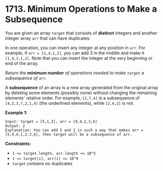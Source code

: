 # 1713. Minimum Operations to Make a Subsequence

You are given an array `target` that consists of **distinct** integers and another integer array `arr` that can have duplicates.

In one operation, you can insert any integer at any position in `arr`. For example, if `arr = [1,4,1,2]`, you can add 3 in the middle and make it `[1,4,3,1,2]`. Note that you can insert the integer at the very beginning or end of the array.

*Return the **minimum number** of operations needed to make `target` a subsequence of `arr`.*

A **subsequence** of an array is a new array generated from the original array by deleting some elements (possibly none) without changing the remaining elements' relative order. For example, `[2,7,4]` is a subsequence of `[4,2,3,7,2,1,4]` (the underlined elements), while `[2,4,2]` is not.

**Example 1:**
```
Input: target = [5,1,3], arr = [9,4,2,3,4]
Output: 2
Explanation: You can add 5 and 1 in such a way that makes arr = [5,9,4,1,2,3,4], then target will be a subsequence of arr.
```

**Constraints:**
- `1 <= target.length, arr.length <= 10^5`
- `1 <= target[i], arr[i] <= 10^9`
- `target` contains no duplicates
